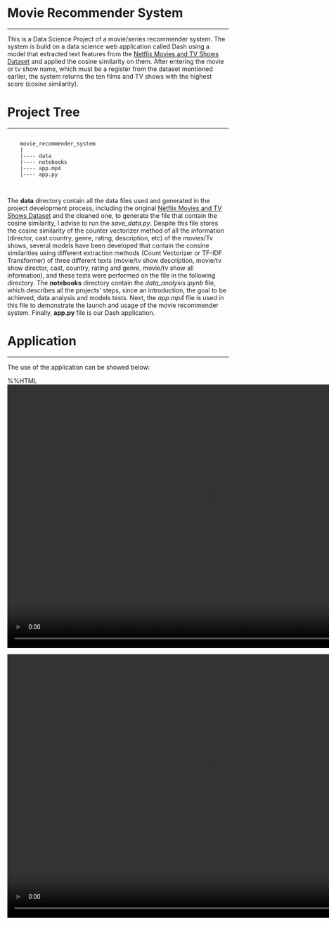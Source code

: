 # Movie Recommender System
-------------------------------------------------

This is a Data Science Project of a movie/series recommender system. The system is build on a data science web application called Dash using a model that extracted text features from the [Netflix Movies and TV Shows Dataset](https://www.kaggle.com/shivamb/netflix-shows) and applied the cosine similarity on them. After entering the movie or tv show name, which must be a register from the dataset mentioned earlier, the system returns the ten films and TV shows with the highest score (cosine similarity).


# Project Tree
---------------------

<pre>
<code>
    movie_recommender_system 
    |
    |---- data
    |---- notebooks
    |---- app.mp4
    |---- app.py
    
</code>
</pre>

The **data** directory contain all the data files used and generated in the project development process, including the original [Netflix Movies and TV Shows Dataset](https://www.kaggle.com/shivamb/netflix-shows) and the cleaned one, to generate the file that contain the cosine similarity, I advise to run the *save_data.py*. Despite this file stores the cosine similarity of the counter vectorizer method of all the information (director, cast country, genre, rating, description, etc) of the movies/Tv shows, several models have been developed that contain the consine similarities using different extraction methods (Count Vectorizer or TF-IDF Transformer) of three different texts (movie/tv show description, movie/tv show director, cast, country, rating and genre, movie/tv show all information), and these tests were performed on the file in the following directory.
The **notebooks** directory contain the *data_analysis.ipynb* file, which describes all the projects' steps, since an introduction, the goal to be achieved, data analysis and models tests. Next, the *app.mp4* file is used in this file to demonstrate the launch and usage of the movie recommender system. Finally, **app.py** file is our Dash application.

# Application
---------------------

The use of the application can be showed below:



%%HTML
<video width="920" height="600" autoplay loop>
  <source src="app.mp4" type="video/mp4">
</video>



<video width="920" height="600" autoplay loop>
  <source src="app.mp4" type="video/mp4">
</video>



